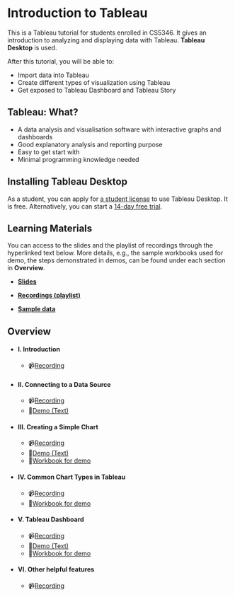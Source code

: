 # Introduction to Tableau<br>

This is a Tableau tutorial for students enrolled in CS5346. It gives an introduction to analyzing and displaying data with Tableau. **Tableau Desktop** is used.



After this tutorial, you will be able to:

- Import data into Tableau
- Create different types of visualization using Tableau
- Get exposed to Tableau Dashboard and Tableau Story



## Tableau: What?

- A data analysis and visualisation software with interactive graphs and dashboards
- Good explanatory analysis and reporting purpose
- Easy to get start with
- Minimal programming knowledge needed



## Installing Tableau Desktop

As a student, you can apply for [a student license](<https://www.tableau.com/academic/students>) to use Tableau Desktop. It is free. Alternatively, you can start a [14-day free trial](https://www.tableau.com/en-sg/products/trial).



## Learning Materials
You can access to the slides and the playlist of recordings through the hyperlinked text below. More details, e.g.,  the sample workbooks used for demo, the steps demonstrated in demos, can be found under each section in **Overview**.

- **[Slides]()**

- **[Recordings (playlist)]()**

- [**Sample data**](sample_data/Sample_1_Superstore.xls)

  

## Overview
- #### I. Introduction
  - :video_camera:[Recording]()
- #### II. Connecting to a Data Source
  - :video_camera:[Recording]()
  - :page_with_curl:[Demo (Text)](markdowns/p1_import_data.md)
- #### III. Creating a Simple Chart
  - :video_camera:[Recording]()
  - :page_with_curl:[Demo (Text)](markdowns/p2_create_chart.md)
  - :bookmark_tabs:[Workbook for demo](tableau_workbooks/p2.twb)
- #### IV. Common Chart Types in Tableau
  - :video_camera:[Recording]()
  - :bookmark_tabs:[Workbook for demo](tableau_workbooks/p3.twb)
- #### V. Tableau Dashboard
  - :video_camera:[Recording]()
  - :page_with_curl:[Demo (Text)](markdowns/p4_dashboard.md)
  - :bookmark_tabs:[Workbook for demo](tableau_workbooks/p4.twb)
- #### VI. Other helpful features
  - :video_camera:[Recording]()


